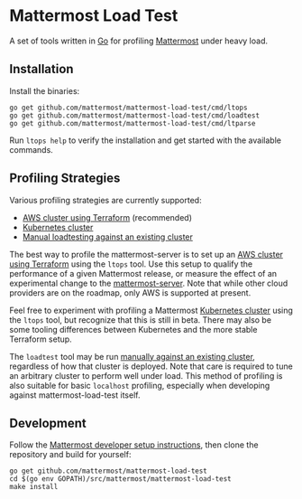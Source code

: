 # Mattermost Load Test 

A set of tools written in [Go](https://golang.org/) for profiling [Mattermost](https://github.com/mattermost/mattermost-server) under heavy load.

## Installation

Install the binaries:
```
go get github.com/mattermost/mattermost-load-test/cmd/ltops
go get github.com/mattermost/mattermost-load-test/cmd/loadtest
go get github.com/mattermost/mattermost-load-test/cmd/ltparse
```

Run `ltops help` to verify the installation and get started with the available commands.

## Profiling Strategies

Various profiling strategies are currently supported:
* [AWS cluster using Terraform](docs/terraform.md) (recommended)
* [Kubernetes cluster](docs/kubernetes.md)
* [Manual loadtesting against an existing cluster](docs/manual.md)

The best way to profile the mattermost-server is to set up an [AWS cluster using Terraform](docs/terraform.md) using the `ltops` tool. Use this setup to qualify the performance of a given Mattermost release, or measure the effect of an experimental change to the [mattermost-server](https://github.com/mattermost/mattermost-server). Note that while other cloud providers are on the roadmap, only AWS is supported at present.

Feel free to experiment with profiling a Mattermost [Kubernetes cluster](docs/kubernetes.md) using the `ltops` tool, but recognize that this is still in beta. There may also be some tooling differences between Kubernetes and the more stable Terraform setup.

The `loadtest` tool may be run [manually against an existing cluster](docs/manual.md), regardless of how that cluster is deployed. Note that care is required to tune an arbitrary cluster to perform well under load. This method of profiling is also suitable for basic `localhost` profiling, especially when developing against mattermost-load-test itself.

## Development

Follow the [Mattermost developer setup instructions](https://developers.mattermost.com/contribute/server/developer-setup/), then clone the repository and build for yourself:

```
go get github.com/mattermost/mattermost-load-test
cd $(go env GOPATH)/src/mattermost/mattermost-load-test
make install
```
